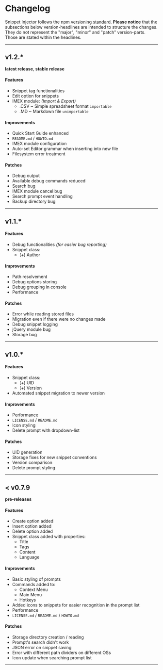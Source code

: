# Changelog
Snippet Injector follows the [npm versioning standard](https://docs.npmjs.com/getting-started/semantic-versioning).
**Please notice** that the subsections below version-headlines are intended to structure the changes.
They do not represent the "major", "minor" and "patch" version-parts. Those are stated within the headlines.

-----------

## v1.2.*
**latest release**, **stable release**
#### Features
- Snippet tag functionalities
- Edit option for snippets
- IMEX module: *(Import & Export)*
  - .CSV ~ Simple spreadsheet format `importable`
  - .MD ~ Markdown file `unimportable`
#### Improvements
- Quick Start Guide enhanced
- `README.md` / `HOWTO.md`
- IMEX module configuration
- Auto-set Editor grammar when inserting into new file
- Filesystem error treatment
#### Patches
- Debug output
- Available debug commands reduced
- Search bug
- IMEX module cancel bug
- Search prompt event handling
- Backup directory bug


---

## v1.1.*

#### Features
- Debug functionalities *(for easier bug reporting)*
- Snippet class:
  - (+) Author
#### Improvements
- Path resolvement
- Debug options storing
- Debug grouping in console
- Performance
#### Patches
- Error while reading stored files
- Migration even if there were no changes made
- Debug snippet logging
- jQuery module bug
- Storage bug


---

## v1.0.*

#### Features
- Snippet class:
  - (+) UID
  - (+) Version
- Automated snippet migration to newer version
#### Improvements
- Performance
- `LICENSE.md` / `README.md`
- Icon styling
- Delete prompt with dropdown-list
#### Patches
- UID generation
- Storage fixes for new snippet conventions
- Version comparison
- Delete prompt styling

---

## < v0.7.9
**pre-releases**
#### Features
- Create option added
- Insert option added
- Delete option added
- Snippet class added with properties:
  - Title
  - Tags
  - Content
  - Language
#### Improvements
- Basic styling of prompts
- Commands added to:
  - Context Menu
  - Main Menu
  - Hotkeys
- Added icons to snippets for easier recognition in the prompt list
- Performance
- `LICENSE.md` / `README.md` / `HOWTO.md`
#### Patches
- Storage directory creation / reading
- Prompt's search didn't work
- JSON error on snippet saving
- Error with different path dividers on different OSs
- Icon update when searching prompt list

---
